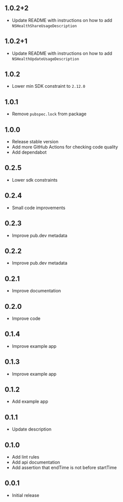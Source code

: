 ## 1.0.2+2

* Update README with instructions on how to add `NSHealthShareUsageDescription`

## 1.0.2+1

* Update README with instructions on how to add `NSHealthUpdateUsageDescription`

## 1.0.2

* Lower min SDK constraint to `2.12.0`

## 1.0.1

* Remove `pubspec.lock` from package

## 1.0.0

* Release stable version
* Add more GitHub Actions for checking code quality
* Add dependabot

## 0.2.5

* Lower sdk constraints

## 0.2.4

* Small code improvements

## 0.2.3

* Improve pub.dev metadata

## 0.2.2

* Improve pub.dev metadata

## 0.2.1

* Improve documentation

## 0.2.0

* Improve code

## 0.1.4

* Improve example app

## 0.1.3

* Improve example app

## 0.1.2

* Add example app

## 0.1.1

* Update description

## 0.1.0

* Add lint rules
* Add api documentation
* Add assertion that endTime is not before startTime

## 0.0.1

* Initial release
